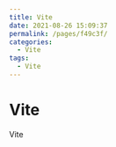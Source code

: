 ```yaml
---
title: Vite
date: 2021-08-26 15:09:37
permalink: /pages/f49c3f/
categories:
  - Vite
tags:
  - Vite
---
```


# Vite
Vite
